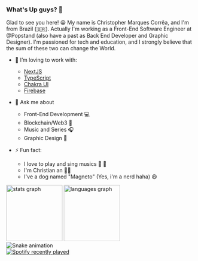 ### What's Up guys? 👋

Glad to see you here! 😀
My name is Christopher Marques Corrêa, and I'm from Brazil (🇧🇷). Actually I'm working as a Front-End Software Engineer at @Popstand (also have a past as Back End Developer and Graphic Designer). I'm passioned for tech and education, and I strongly believe that the sum of these two can change the World.

* 🌱 I’m loving to work with:
    - [NextJS](https://nextjs.org)
    - [TypeScript](https://www.typescriptlang.org)
    - [Chakra UI](https://chakra-ui.com)
    - [Firebase](https://firebase.google.com/)
    
* 💬 Ask me about
    - Front-End Development 💻
    - Blockchain/Web3 👾
    - Music and Series 🎧
    - Graphic Design 🎨

* ⚡ Fun fact:
    - I love to play and sing musics 🎸 🎤
    - I'm Christian
an 🙏🏾 
    - I've a dog named "Magneto" (Yes, i'm a nerd haha) 😆

<div align="left">
  <img src="https://github-readme-stats.vercel.app/api?hide_title=false&hide_rank=false&show_icons=true&include_all_commits=true&count_private=true&disable_animations=false&theme=merko&locale=en&hide_border=false&username=ChristopherMarques" height="150" alt="stats graph"  />
  <img src="https://github-readme-stats.vercel.app/api/top-langs?locale=en&hide_title=false&layout=compact&card_width=320&langs_count=5&theme=merko&hide_border=false&username=ChristopherMarques" height="150" alt="languages graph"  />
</div>

<div align="left" margin-top="5px" margin-bottom="5px">
    <img href="https://github.com/ChristopherMarques/ChristopherMarques/blob/output/snake.svg" alt="Snake animation" />
</div>

<div align="left">
  <a href="https://open.spotify.com/user/22ierpbvtzfd7mnyqkhvzz2di">
    <img src="https://spotify-recently-played-readme.vercel.app/api?user=22ierpbvtzfd7mnyqkhvzz2di&count=5" alt="Spotify recently played"  />
  </a>
</div>


<!--
**ChristopherMarques/ChristopherMarques** is a ✨ _special_ ✨ repository because its `README.md` (this file) appears on your GitHub profile.

Here are some ideas to get you started:

- 🔭 I’m currently working on ...
- 🌱 I’m currently learning ...
- 👯 I’m looking to collaborate on ...
- 🤔 I’m looking for help with ...
- 💬 Ask me about ...
- 📫 How to reach me: ...
- 😄 Pronouns: ...
- ⚡ Fun fact: ...
-->
